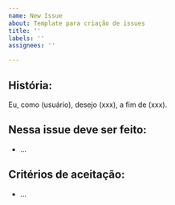 ```yaml
---
name: New Issue
about: Template para criação de issues
title: ''
labels: ''
assignees: ''

---
```


## História:
Eu, como (usuário), desejo (xxx), a fim de (xxx).

## Nessa issue deve ser feito:

- ...

## Critérios de aceitação:

- ...
